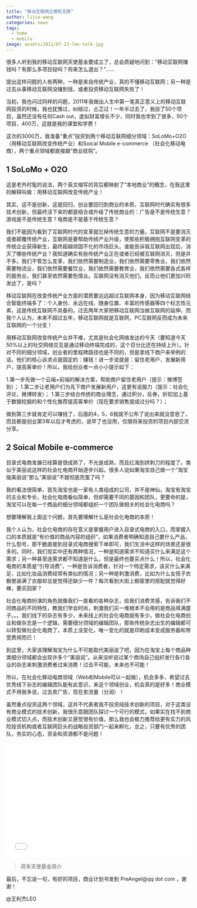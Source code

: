 ```yaml
---
title: "移动互联网之商机无限"
author: lijie-wang
categories: news
tags:
  - home
  - mobile
image: assets/2012/07-23-leo-talk.jpg
---
```


很多人听到我的移动互联网天使基金要成立了，总会质疑地问到：“移动互联网赚钱吗？有那么多项目投吗？将来怎么退出？”……

提出这样问题的人有两种，一种是来自传统产业，真的不懂移动互联网；另一种是过去从事移动互联网没赚到钱，或者投资移动互联网失败了！

当初，我也问过同样的问题，2011年我做出人生中第一笔真正意义上的移动互联网投资的时候，我也犹豫过，纠结过，忐忑过！一年半过去了，我投了50个项目，虽然还没有任何Cash out，虚拟财富增长不少，同时我也学到了很多，50个项目，400万，这就是我的课堂和学费！

这次的3000万，我准备“重点”投资到两个移动互联网细分领域：SoLoMo+O2O（用移动互联网改变传统产业）和Soical Mobile e-commerce （社会化移动电商），两个重点领域都直接跟“商业挂钩”。

## 1 SoLoMo + O2O

这是老外时髦的说法，两个英文缩写的背后都映射了“本地商业”的概念，在我这里的解释叫做：用移动互联网改变传统产业！

其实，这不是创新，这是回归，创业要回归到商业的本质，互联网时代确实有很多技术创新，但最终活下来的都是结合或升级了传统商业的：广告是不是传统生意？游戏是不是传统生意？电商是不是基于传统生意？

我们不能因为看到了互联网时代的变革就忘掉传统生意的力量。互联网不是要消灭或者颠覆传统产业，互联网是要帮助传统产业升级，使那些积极拥抱互联网变革的传统企业获得新生，最终超越顽固不化的市场巨头。谁能告诉我互联网出现后，消灭了哪些传统产业？我知道确实有些传统产业正在或者已经被互联网消灭，但是并不多。我们不管怎么变革，我们依然需要制造业，我们依然需要零售业，我们依然需要物流业，我们依然需要餐饮业，我们依然需要教育业，我们依然需要各式各样的服务业，我们甚至依然需要色情业。互联网没有消灭他们，反而让他们更加兴旺发达了，是吗？

移动互联网在改变传统产业方面的潜质要远远超过互联网本身，因为移动互联网结合智能终端多了：个人身份、永远在线、随身位置、丰富的传感器等四个标志性元素，这是传统互联网不具备的。过去两年大家把移动互联网当做互联网的延伸，而我个人认为，未来不超过五年，移动互联网就是互联网，PC互联网反而成为未来互联网的一个分支！

用移动互联网改变传统产业并不难，尤其是社会化网络发达的今天（要知道今天50%以上的社交网络交互是通过移动终端完成的，这个百分比还在持续上升）。针对不同的细分领域，创业者的里程碑路径也是不同的，但是拿线下商户来举例的话，他们的核心诉求点是固定的：赚钱！进一步说就是：留住老用户，发展新用户，提高客单价！所以，我给创业者一点小小提示如下：

1.第一步先做一个云端+前端的解决方案，帮助商户留住老用户（提示：微博签到）；
1.第二步让老用户们为先下商户发展新用户，这更有说服力（提示：社会化评论，微博转发）；
1.第三步结合传统的商业理念，通过积分，反券，折扣加上基于数据挖掘的和个性化推荐提高客单价（现在要求销售提成过分吗？）；

做到第三步就肯定可以赚钱了，后面的4，5，6我就不公布了说出来就没意思了，而且都是创业第3年以后才考虑的，说早了也没用，仅限将来投资的项目内部交流分享。

## 2 Soical Mobile e-commerce

目录式电商发展已经算是很成熟了，不光是成熟，而且红海到拼刺刀的程度了。类似于美丽说这样的社会化电商开始逐步兴起。很多人说如果淘宝自己做一个“淘宝版美丽说”那么“美丽说”不就彻底完蛋了吗？

我的看法很简单，首先淘宝也是一家有人类组成的公司，并不是神仙，淘宝有淘宝的主业和专长，社会化电商看似简单，但却需要不同的基因和团队，更要命的是，淘宝可以在每一个商品的细分领域都组织一个团队做相关的社会化电商吗？

想要理解我上面这个问题，首先要理解什么是社会化电商的本质！

我个人认为，社会化电商的存在意义是掌握用户进入目录式电商的入口，而掌握入口的本质就是“有价值的商品内容的组织”，如果消费者明确知道自己要什么产品，什么型号，那干脆直接到目录式电商搜索下单即可，我们生活中这样的场景还是很多的。同时，我们现实中还有两种情况，一种是知道需求不知道买什么来满足这个需求；另一种甚至连需求都不知道是什么，但是最终也要买点什么！所以，社会化电商的本质是“引导消费”，一种是告诉消费者，针对一个特定需求，该买什么来满足，比如化妆品消费经常有类似的情况；另一种是刺激消费，比如为什么女孩子衣橱里装满了衣服却总是觉得还缺少一件？每次看到大街上橱窗里的搭配就觉得好棒，要买回家？

社会化电商扮演的角色就像我们一直看的各种杂志，给我们消费灵感，告诉我们不同商品的不同特性，教我们学会时尚，刺激我们买一堆根本不会用的是商品填满屋子。。。我们线下的杂志有多少，未来线上的社会化电商就有多少。做社会化电商创业和做杂志是一个逻辑，需要细分领域的编辑团队，那些传统杂志出生的编辑都可以转型做社会化电商了，本质上没变化，唯一变化的就是印刷成本变成服务器和带宽费用而已！

到这里，大家该理解淘宝为什么不可能取代美丽说了吧，因为在淘宝上每个商品种类细分领域都会出现许多个“美丽说”。从来没听说过某个商场自己组织发行各行各业的杂志来刺激消费者过来消费！过去不可能，未来也不可能！

所以，在社会化移动电商领域（Web和Mobile可以一起做），机会多多，希望过去优秀线下杂志的编辑团队能有此意识，来这个领域创业，机会真的是好多！商业模式不用我多说，过去卖广告，现在卖流量（分润）！

虽然重点投资这两个领域，这并不代表者我不投资纯技术创新的项目，对于这类没有商业模式的技术创新，我很乐意跟团队探讨一个可行的模式，如果实在找不到商业模式切入点，而技术创新又感觉很有价值，那么我也会极力推荐给更有实力的风险投资机构或者互联网巨头的战略投资部门一起来孵化，总之，只要有优秀的团队，务实的心态，资金和资源都不是问题！

<div class="zoom-container" style="
    position: relative;
    padding-bottom:56.25%;
    padding-top:30px;
    height:0;
    overflow:hidden;
">
  <iframe
    src='{{ '/assets/js/viewer-js/' | relative_url }}#{{ '/assets/2012/heduo-angel-fund-intro.pdf' | relative_url }}'
    width='560'
    height='315'
    allowfullscreen
    webkitallowfullscreen
    frameborder="0"
    style="
      position: absolute;
      top:0;
      left:0;
      width:100%;
      height:100%;
    "
  ></iframe>
</div>

> 荷多天使基金简介

最后，不忘说一句，有好的项目，商业计划书发到 PreAngel@qq dot com ，谢谢！

@王利杰LEO
